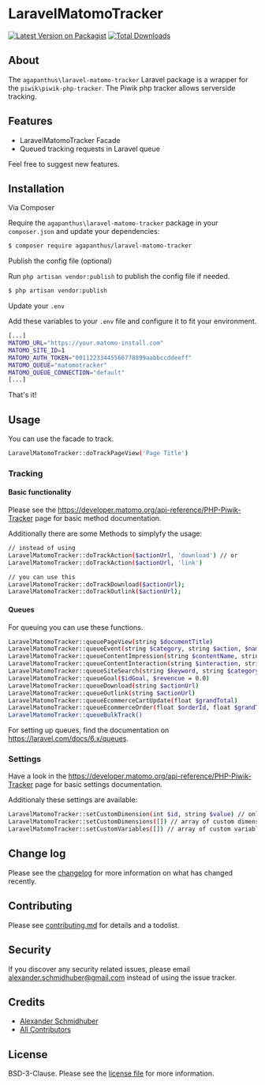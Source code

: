 # LaravelMatomoTracker

[![Latest Version on Packagist][ico-version]][link-packagist]
[![Total Downloads][ico-downloads]][link-downloads]

## About

The `agapanthus\laravel-matomo-tracker` Laravel package is a wrapper for the `piwik\piwik-php-tracker`. The Piwik php tracker allows serverside tracking.

## Features

 * LaravelMatomoTracker Facade
 * Queued tracking requests in Laravel queue

Feel free to suggest new features.

## Installation

Via Composer

Require the `agapanthus\laravel-matomo-tracker` package in your `composer.json` and update your dependencies:
``` bash
$ composer require agapanthus/laravel-matomo-tracker
```

Publish the config file (optional)

Run `php artisan vendor:publish` to publish the config file if needed.
``` bash
$ php artisan vendor:publish
```

Update your `.env`

Add these variables to your `.env` file and configure it to fit your environment.
``` bash
[...]
MATOMO_URL="https://your.matomo-install.com"
MATOMO_SITE_ID=1
MATOMO_AUTH_TOKEN="00112233445566778899aabbccddeeff"
MATOMO_QUEUE="matomotracker"
MATOMO_QUEUE_CONNECTION="default"
[...]
```

That's it!

## Usage

You can use the facade to track.

``` bash
LaravelMatomoTracker::doTrackPageView('Page Title')
```

### Tracking

#### Basic functionality

Please see the https://developer.matomo.org/api-reference/PHP-Piwik-Tracker page for basic method documentation.

Additionally there are some Methods to simplyfy the usage:
``` bash
// instead of using 
LaravelMatomoTracker::doTrackAction($actionUrl, 'download') // or
LaravelMatomoTracker::doTrackAction($actionUrl, 'link')

// you can use this
LaravelMatomoTracker::doTrackDownload($actionUrl);
LaravelMatomoTracker::doTrackOutlink($actionUrl);
```

#### Queues

For queuing you can use these functions.
``` bash
LaravelMatomoTracker::queuePageView(string $documentTitle)
LaravelMatomoTracker::queueEvent(string $category, string $action, $name = false, $value = false)
LaravelMatomoTracker::queueContentImpression(string $contentName, string $contentPiece = 'Unknown', $contentTarget = false)
LaravelMatomoTracker::queueContentInteraction(string $interaction, string $contentName, string $contentPiece = 'Unknown', $contentTarget = false)
LaravelMatomoTracker::queueSiteSearch(string $keyword, string $category = '',  $countResults = false)
LaravelMatomoTracker::queueGoal($idGoal, $revencue = 0.0)
LaravelMatomoTracker::queueDownload(string $actionUrl)
LaravelMatomoTracker::queueOutlink(string $actionUrl)
LaravelMatomoTracker::queueEcommerceCartUpdate(float $grandTotal)
LaravelMatomoTracker::queueEcommerceOrder(float $orderId, float $grandTotal, float $subTotal = 0.0, float $tax = 0.0, float $shipping = 0.0,  float $discount = 0.0)
LaravelMatomoTracker::queueBulkTrack()
```

For setting up queues, find the documentation on https://laravel.com/docs/6.x/queues.

### Settings

Have a look in the https://developer.matomo.org/api-reference/PHP-Piwik-Tracker page for basic settings documentation.

Additionaly these settings are available:
``` bash
LaravelMatomoTracker::setCustomDimension(int $id, string $value) // only applicable if the custom dimensions plugin is installed on the Matomo installation
LaravelMatomoTracker::setCustomDimensions([]) // array of custom dimension objects {id: <int>, value: <string>} // bulk insert of custom dimensions and basic type checking
LaravelMatomoTracker::setCustomVariables([]) // array of custom variable objects {id: <int>, name: <string>, value: <string>, scope: <string>} // bulk insert of custom variables and basic type checking
```

## Change log

Please see the [changelog](changelog.md) for more information on what has changed recently.


## Contributing

Please see [contributing.md](contributing.md) for details and a todolist.

## Security

If you discover any security related issues, please email alexander.schmidhuber@gmail.com instead of using the issue tracker.

## Credits

- [Alexander Schmidhuber][link-author]
- [All Contributors][link-contributors]

## License

BSD-3-Clause. Please see the [license file](license.md) for more information.

[ico-version]: https://img.shields.io/packagist/v/agapanthus/laravel-matomo-tracker.svg?style=flat-square
[ico-downloads]: https://img.shields.io/packagist/dt/agapanthus/laravel-matomo-tracker.svg?style=flat-square

[link-packagist]: https://packagist.org/packages/agapanthus/laravel-matomo-tracker
[link-downloads]: https://packagist.org/packages/agapanthus/laravel-matomo-tracker
[link-author]: https://github.com/agapanthus
[link-contributors]: ../../contributors
